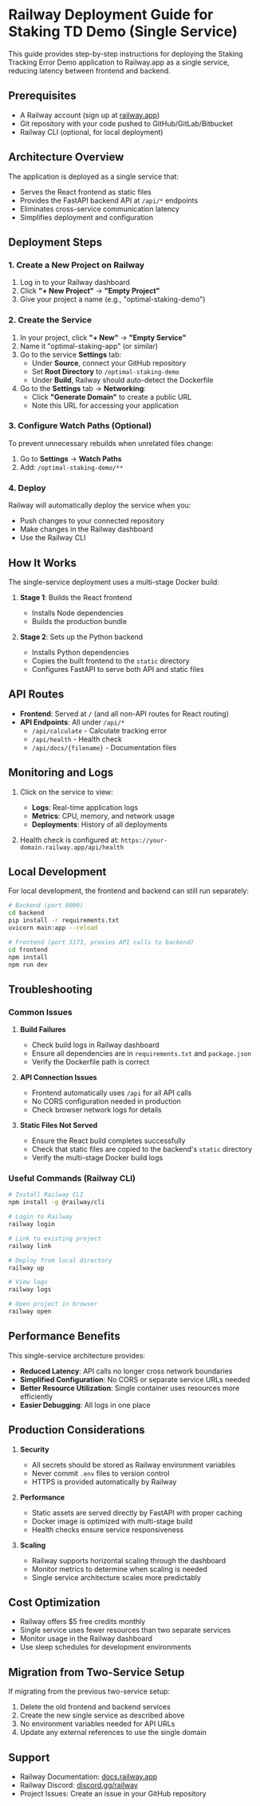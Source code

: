 # Railway Deployment Guide for Staking TD Demo (Single Service)

This guide provides step-by-step instructions for deploying the Staking Tracking Error Demo application to Railway.app as a single service, reducing latency between frontend and backend.

## Prerequisites

- A Railway account (sign up at [railway.app](https://railway.app))
- Git repository with your code pushed to GitHub/GitLab/Bitbucket
- Railway CLI (optional, for local deployment)

## Architecture Overview

The application is deployed as a single service that:
- Serves the React frontend as static files
- Provides the FastAPI backend API at `/api/*` endpoints
- Eliminates cross-service communication latency
- Simplifies deployment and configuration

## Deployment Steps

### 1. Create a New Project on Railway

1. Log in to your Railway dashboard
2. Click **"+ New Project"** → **"Empty Project"**
3. Give your project a name (e.g., "optimal-staking-demo")

### 2. Create the Service

1. In your project, click **"+ New"** → **"Empty Service"**
2. Name it "optimal-staking-app" (or similar)
3. Go to the service **Settings** tab:
   - Under **Source**, connect your GitHub repository
   - Set **Root Directory** to `/optimal-staking-demo`
   - Under **Build**, Railway should auto-detect the Dockerfile
4. Go to the **Settings** tab → **Networking**:
   - Click **"Generate Domain"** to create a public URL
   - Note this URL for accessing your application

### 3. Configure Watch Paths (Optional)

To prevent unnecessary rebuilds when unrelated files change:

1. Go to **Settings** → **Watch Paths**
2. Add: `/optimal-staking-demo/**`

### 4. Deploy

Railway will automatically deploy the service when you:
- Push changes to your connected repository
- Make changes in the Railway dashboard
- Use the Railway CLI

## How It Works

The single-service deployment uses a multi-stage Docker build:

1. **Stage 1**: Builds the React frontend
   - Installs Node dependencies
   - Builds the production bundle
   
2. **Stage 2**: Sets up the Python backend
   - Installs Python dependencies
   - Copies the built frontend to the `static` directory
   - Configures FastAPI to serve both API and static files

## API Routes

- **Frontend**: Served at `/` (and all non-API routes for React routing)
- **API Endpoints**: All under `/api/*`
  - `/api/calculate` - Calculate tracking error
  - `/api/health` - Health check
  - `/api/docs/{filename}` - Documentation files

## Monitoring and Logs

1. Click on the service to view:
   - **Logs**: Real-time application logs
   - **Metrics**: CPU, memory, and network usage
   - **Deployments**: History of all deployments

2. Health check is configured at: `https://your-domain.railway.app/api/health`

## Local Development

For local development, the frontend and backend can still run separately:

```bash
# Backend (port 8000)
cd backend
pip install -r requirements.txt
uvicorn main:app --reload

# Frontend (port 5173, proxies API calls to backend)
cd frontend
npm install
npm run dev
```

## Troubleshooting

### Common Issues

1. **Build Failures**
   - Check build logs in Railway dashboard
   - Ensure all dependencies are in `requirements.txt` and `package.json`
   - Verify the Dockerfile path is correct

2. **API Connection Issues**
   - Frontend automatically uses `/api` for all API calls
   - No CORS configuration needed in production
   - Check browser network logs for details

3. **Static Files Not Served**
   - Ensure the React build completes successfully
   - Check that static files are copied to the backend's `static` directory
   - Verify the multi-stage Docker build logs

### Useful Commands (Railway CLI)

```bash
# Install Railway CLI
npm install -g @railway/cli

# Login to Railway
railway login

# Link to existing project
railway link

# Deploy from local directory
railway up

# View logs
railway logs

# Open project in browser
railway open
```

## Performance Benefits

This single-service architecture provides:
- **Reduced Latency**: API calls no longer cross network boundaries
- **Simplified Configuration**: No CORS or separate service URLs needed
- **Better Resource Utilization**: Single container uses resources more efficiently
- **Easier Debugging**: All logs in one place

## Production Considerations

1. **Security**
   - All secrets should be stored as Railway environment variables
   - Never commit `.env` files to version control
   - HTTPS is provided automatically by Railway

2. **Performance**
   - Static assets are served directly by FastAPI with proper caching
   - Docker image is optimized with multi-stage build
   - Health checks ensure service responsiveness

3. **Scaling**
   - Railway supports horizontal scaling through the dashboard
   - Monitor metrics to determine when scaling is needed
   - Single service architecture scales more predictably

## Cost Optimization

- Railway offers $5 free credits monthly
- Single service uses fewer resources than two separate services
- Monitor usage in the Railway dashboard
- Use sleep schedules for development environments

## Migration from Two-Service Setup

If migrating from the previous two-service setup:

1. Delete the old frontend and backend services
2. Create the new single service as described above
3. No environment variables needed for API URLs
4. Update any external references to use the single domain

## Support

- Railway Documentation: [docs.railway.app](https://docs.railway.app)
- Railway Discord: [discord.gg/railway](https://discord.gg/railway)
- Project Issues: Create an issue in your GitHub repository